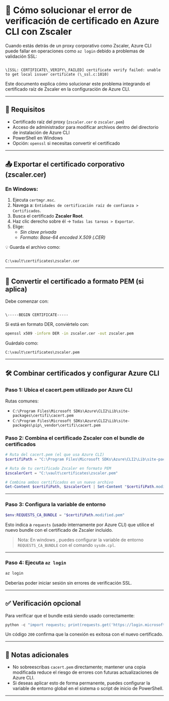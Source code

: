 # 🔐 Cómo solucionar el error de verificación de certificado en Azure CLI con Zscaler

Cuando estás detrás de un proxy corporativo como Zscaler, Azure CLI puede fallar en operaciones como `az login` debido a problemas de validación SSL:

```

\[SSL: CERTIFICATE\_VERIFY\_FAILED] certificate verify failed: unable to get local issuer certificate (\_ssl.c:1010)

```

Este documento explica cómo solucionar este problema integrando el certificado raíz de Zscaler en la configuración de Azure CLI.

---

## 🧾 Requisitos

* Certificado raíz del proxy (`zscaler.cer` o `zscaler.pem`)
* Acceso de administrador para modificar archivos dentro del directorio de instalación de Azure CLI
* PowerShell en Windows
* Opción: `openssl` si necesitas convertir el certificado

---

## 📤 Exportar el certificado corporativo (zscaler.cer)

### En Windows:

1. Ejecuta `certmgr.msc`.
2. Navega a: `Entidades de certificación raíz de confianza > Certificados`.
3. Busca el certificado **Zscaler Root**.
4. Haz clic derecho sobre él → `Todas las tareas > Exportar`.
5. Elige:
   * *Sin clave privada*
   * *Formato: Base-64 encoded X.509 (.CER)*

💡 Guarda el archivo como:
```

C:\vault\certificates\zscaler.cer

```

---

## 🔄 Convertir el certificado a formato PEM (si aplica)

Debe comenzar con:
```

\-----BEGIN CERTIFICATE-----

````

Si está en formato DER, conviértelo con:

```bash
openssl x509 -inform DER -in zscaler.cer -out zscaler.pem
````

Guárdalo como:

```
C:\vault\certificates\zscaler.pem
```

---

## 🛠️ Combinar certificados y configurar Azure CLI

### Paso 1: Ubica el cacert.pem utilizado por Azure CLI

Rutas comunes:

* `C:\Program Files\Microsoft SDKs\Azure\CLI2\Lib\site-packages\certifi\cacert.pem`
* `C:\Program Files\Microsoft SDKs\Azure\CLI2\Lib\site-packages\pip\_vendor\certifi\cacert.pem`

### Paso 2: Combina el certificado Zscaler con el bundle de certificados

```powershell
# Ruta del cacert.pem (el que usa Azure CLI)
$certifiPath = "C:\Program Files\Microsoft SDKs\Azure\CLI2\Lib\site-packages\certifi\cacert.pem"

# Ruta de tu certificado Zscaler en formato PEM
$zscalerCert = "C:\vault\certificates\zscaler.pem"

# Combina ambos certificados en un nuevo archivo
Get-Content $certifiPath, $zscalerCert | Set-Content "$certifiPath.modified.pem"
```

---

### Paso 3: Configura la variable de entorno

```powershell
$env:REQUESTS_CA_BUNDLE = "$certifiPath.modified.pem"
```

Esto indica a `requests` (usado internamente por Azure CLI) que utilice el nuevo bundle con el certificado de Zscaler incluido.


> Nota: En windows , puedes configurar la variable de entorno `REQUESTS_CA_BUNDLE` con el comando `sysdm.cpl`.

---


### Paso 4: Ejecuta `az login`

```powershell
az login
```

Deberías poder iniciar sesión sin errores de verificación SSL.

---

## ✅ Verificación opcional

Para verificar que el bundle está siendo usado correctamente:

```powershell
python -c "import requests; print(requests.get('https://login.microsoftonline.com').status_code)"
```

Un código `200` confirma que la conexión es exitosa con el nuevo certificado.

---

## 📎 Notas adicionales

* No sobreescribas `cacert.pem` directamente; mantener una copia modificada reduce el riesgo de errores con futuras actualizaciones de Azure CLI.
* Si deseas aplicar esto de forma permanente, puedes configurar la variable de entorno global en el sistema o script de inicio de PowerShell.

---
